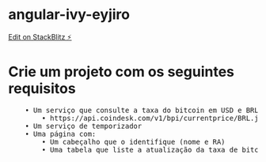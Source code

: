 # angular-ivy-eyjiro

[Edit on StackBlitz ⚡️](https://stackblitz.com/edit/angular-ivy-eyjiro)



<h1>Crie um projeto com os seguintes requisitos</h1>
<pre>
    • Um serviço que consulte a taxa do bitcoin em USD e BRL
        • https://api.coindesk.com/v1/bpi/currentprice/BRL.json
    • Um serviço de temporizador
    • Uma página com:
        • Um cabeçalho que o identifique (nome e RA)
        • Uma tabela que liste a atualização da taxa de bitcoin a cada minuto sempre que houver alteração
</pre>
